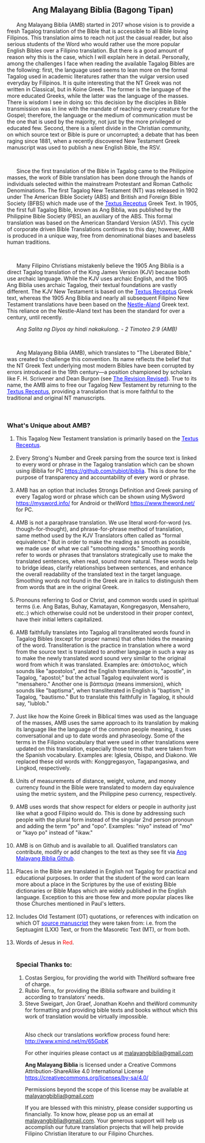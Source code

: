 <h2><center>Ang Malayang Biblia (Bagong Tipan)</center></h2><p style="text-indent: 25px;">Ang Malayang Biblia (AMB) started in 2017 whose vision is to provide a fresh Tagalog translation of the Bible that is accessible to all Bible loving Filipinos. This translation aims to reach not just the casual reader, but also serious students of the Word who would rather use the more popular English Bibles over a Filipino translation. But there is a good amount of reason why this is the case, which I will explain here in detail. Personally, among the challenges I face when reading the available Tagalog Bibles are the following: first, the language used seems to lean more on the formal Tagalog used in academic literatures rather than the vulgar version used everyday by Filipinos. It is quite interesting that the NT Greek was not written in Classical, but in Koine Greek. The former is the language of the more educated Greeks, while the latter was the language of the masses. There is wisdom I see in doing so: this decision by the disciples in Bible transmission was in line with the mandate of reaching every creature for the Gospel; therefore, the language or the medium of communication must be the one that is used by the majority, not just by the more privileged or educated few. Second, there is a silent divide in the Christian community, on which source text or Bible is pure or uncorrupted; a debate that has been raging since 1881, when a recently discovered New Testament Greek manuscript was used to publish a new English Bible, the RSV.</p><br><p style="text-indent: 25px;">Since the first translation of the Bible in Tagalog came to the Philippine masses, the work of Bible translation has been done through the hands of individuals selected within the mainstream Protestant and Roman Catholic Denominations. The first Tagalog New Testament (NT) was released in 1902 under The American Bible Society (ABS) and British and Foreign Bible Society (BFBS) which made use of the <a href="https://en.wikipedia.org/wiki/Textus_Receptus" style="color:blue;">Textus Receptus</a> Greek Text. In 1905, the first full Tagalog Bible, known as Ang Biblia, was published by the Philippine Bible Society (PBS), an auxiliary of the ABS. This formal translation was based on the American Standard Version (ASV). This cycle of corporate driven Bible Translations continues to this day; however, AMB is produced in a unique way, free from denominational biases and baseless human traditions.</p><br><p style="text-indent: 25px;">Many Filipino Christians mistakenly believe the 1905 Ang Biblia is a direct Tagalog translation of the King James Version (KJV) because both use archaic language. While the KJV uses archaic English, and the 1905 Ang Biblia uses archaic Tagalog, their textual foundations are vastly different. The KJV New Testament is based on the <a href="https://en.wikipedia.org/wiki/Textus_Receptus" style="color:blue;">Textus Receptus</a> Greek text, whereas the 1905 Ang Biblia and nearly all subsequent Filipino New Testament translations have been based on the <a href="https://en.wikipedia.org/wiki/Novum_Testamentum_Graece" style="color:blue;">Nestle-Aland</a> Greek text. This reliance on the Nestle-Aland text has been the standard for over a century, until recently.<br><p style="text-indent: 25px;"><em>Ang Salita ng Diyos ay hindi nakakulong. - 2 Timoteo 2:9 (AMB)</em></p><br><p style="text-indent: 25px;">Ang Malayang Biblia (AMB), which translates to "The Liberated Bible," was created to challenge this convention. Its name reflects the belief that the NT Greek Text underlying most modern Bibles have been corrupted by errors introduced in the 19th century—a position championed by scholars like F. H. Scrivener and Dean Burgon (see <a href="https://www.gutenberg.org/cache/epub/36722/pg36722-images.html" style="color:blue;">The Revision Revised</a>). True to its name, the AMB aims to free our Tagalog New Testament by returning to the <a href="https://en.wikipedia.org/wiki/Textus_Receptus" style="color:blue;">Textus Receptus</a>, providing a translation that is more faithful to the traditional and original NT manuscripts.</p><br><b><h3>What's Unique about AMB?</b></h3><ol><li>This Tagalog New Testament translation is primarily based on the <a href="https://en.wikipedia.org/wiki/Textus_Receptus" style="color:blue;">Textus Receptus</a>.</li><br><li>Every Strong's Number and Greek parsing from the source text is linked to every word or phrase in the Tagalog translation which can be shown using iBiblia for PC  <a href="https://github.com/rubiot/ibiblia" style="color:blue;">https://github.com/rubiot/ibiblia</a>. This is done for the purpose of transparency and accountability of every word or phrase.</li><br><li>AMB has an option that includes Strongs Definition and Greek parsing of every Tagalog word or phrase which can be shown using MySword <a href="https://mysword.info/" style="color:blue;">https://mysword.info/</a> for Android or theWord <a href="https://www.theword.net/" style="color:blue;">https://www.theword.net/</a> for PC.</li><br><li>AMB is not a paraphrase translation. We use literal word-for-word (vs. though-for-thought), and phrase-for-phrase method of translation, same method used by the KJV Translators often called as "formal equivalence." But in order to make the reading as smooth as possible, we made use of what we call "smoothing words." Smoothing words refer to words or phrases that translators strategically use to make the translated sentences, when read, sound more natural. These words help to bridge ideas, clarify relationships between sentences, and enhance the overall readability of the translated text in the target language. Smoothing words not found in the Greek are in italics to distinguish them from words that are in the original Greek. </li><br><li>Pronouns referring to God or Christ, and common words used in spiritual terms (i.e. Ang Batas, Buhay, Kamatayan, Kongregasyon, Mensahero, etc.:) which otherwise could not be understood in their proper context, have their initial letters capitalized.</li><br><li>AMB faithfully translates into Tagalog all transliterated words found in Tagalog Bibles (except for proper names) that often hides the meaning of the word. Transliteration is the practice in translation where a word from the source text is translated to another language in such a way as to make the newly translated word sound very similar to the original word from which it was translated. Examples are: ἀπόστολος, which sounds like "apostolos", and the English transliteration is, "apostle", in Tagalog, "apostol;" but the actual Tagalog equivalent word is "mensahero." Another one is βάπτισμα (means immersion), which sounds like "baptisma", when transliterated in English is "baptism," in Tagalog, "bautismo." But to translate this faithfully in Tagalog, it should say, "lublob."</li><br><li>Just like how the Koine Greek in Biblical times was used as the language of the masses, AMB uses the same approach to its translation by making its language like the language of the common people meaning, it uses conversational and up to date words and phraseology. Some of the terms in the Filipino vocabulary that were used in other translations were updated on this translation, especially those terms that were taken from the Spanish vocabulary. Examples are: Iglesia, Obispo, and Diakono. We replaced these old words with: Konggregasyon, Tagapangasiwa, and Lingkod, respectively.</li><br><li>Units of measurements of distance, weight, volume, and money currency found in the Bible were translated to modern day equivalence using the metric system, and the Philippine peso currency, respectively. </li><br><li>AMB uses words that show respect for elders or people in authority just like what a good Filipino would do. This is done by addressing such people with the plural form instead of the singular 2nd person pronoun and adding the term "po" and "opo". Examples: "niyo" instead of "mo" or "kayo po" instead of "ikaw."</li><br><li>AMB is on Github and is available to all. Qualified translators can contribute, modify or add changes to the text as they see fit via <a href="https://github.com/SalitaNgDiyos/Malayang-Biblia-Translation" style="color:blue;">Ang Malayang Biblia Github</a>.</li><br><li>Places in the Bible are translated in English not Tagalog for practical and educational purposes. In order that the student of the word can learn more about a place in the Scriptures by the use of existing Bible dictionaries or Bible Maps which are widely published in the English language. Exception to this are those few and more popular places like those Churches mentioned in Paul's letters.</li><br><li>Includes Old Testament (OT) quotations, or references with indication on which OT <a href="http://orthodoxengland.org.uk/septuag.htm" style="color:blue;">source manuscript</a> they were taken from: i.e. from the Septuagint (LXX) Text, or from the Masoretic Text (MT), or from both.</li><br><li>Words of Jesus in <span style="color: red;">Red</span>.</li><br><b><h3>Special Thanks to:</h3></b><ol><li>Costas Sergiou, for providing the world with TheWord software free of charge.</li><li>Rubio Terra, for providing the iBiblia software and building it according to translators’ needs.</li><li>Steve Sweigart, Jon Graef, Jonathan Koehn and theWord community for formatting and providing bible texts and books without which this work of translation would be virtually impossible.</li><br><p>Also check our translations workflow process found here: <a href="http://www.xmind.net/m/65GpbK" style="color:blue;">http://www.xmind.net/m/65GpbK</a><p><p>For other inquiries please contact us at <a href="mailto:malayangbiblia@gmail.com">malayangbiblia@gmail.com</a></p><p><b>Ang Malayang Biblia</b> is licensed under a Creative Commons Attribution-ShareAlike 4.0 International License <a href="https://creativecommons.org/licenses/by-sa/4.0/" style="color:blue;">https://creativecommons.org/licenses/by-sa/4.0/</a></p><p>Permissions beyond the scope of this license may be available at <a href="mailto:malayangbiblia@gmail.com">malayangbiblia@gmail.com</a></p><p>If you are blessed with this ministry, please consider supporting us financially. To know how, please pop us an email at <a href="mailto:malayangbiblia@gmail.com">malayangbiblia@gmail.com</a>. Your generous support will help us accomplish our future translation projects that will help provide Filipino Christian literature to our Filipino Churches.</p>
